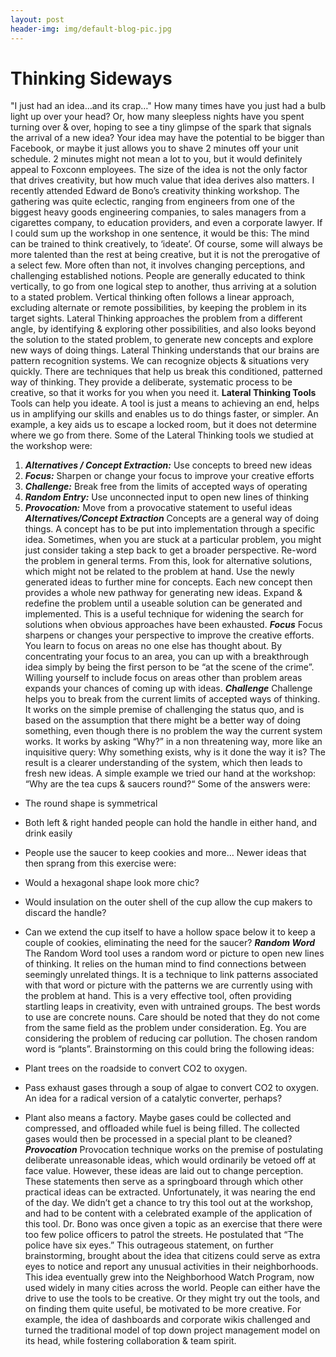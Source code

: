 ```yaml
---
layout: post
header-img: img/default-blog-pic.jpg
---
```


# Thinking Sideways

"I just had an idea…and its crap…" How many times have you just had a bulb light up over your head? Or, how many sleepless nights have you spent turning over & over, hoping to see a tiny glimpse of the spark that signals the arrival of a new idea? Your idea may have the potential to be bigger than Facebook, or maybe it just allows you to shave 2 minutes off your unit schedule. 2 minutes might not mean a lot to you, but it would definitely appeal to Foxconn employees. The size of the idea is not the only factor that drives creativity, but how much value that idea derives also matters. I recently attended Edward de Bono’s creativity thinking workshop. The gathering was quite eclectic, ranging from engineers from one of the biggest heavy goods engineering companies, to sales managers from a cigarettes company, to education providers, and even a corporate lawyer. If I could sum up the workshop in one sentence, it would be this: The mind can be trained to think creatively, to ‘ideate’. Of course, some will always be more talented than the rest at being creative, but it is not the prerogative of a select few. More often than not, it involves changing perceptions, and challenging established notions.  People are generally educated to think vertically, to go from one logical step to another, thus arriving at a solution to a stated problem. Vertical thinking often follows a linear approach, excluding alternate or remote possibilities, by keeping the problem in its target sights. Lateral Thinking approaches the problem from a different angle, by identifying & exploring other possibilities, and also looks beyond the solution to the stated problem, to generate new concepts and explore new ways of doing things. Lateral Thinking understands that our brains are pattern recognition systems. We can recognize objects & situations very quickly. There are techniques that help us break this conditioned, patterned way of thinking. They provide a deliberate, systematic process to be creative, so that it works for you when you need it. **Lateral Thinking Tools** Tools can help you ideate. A tool is just a means to achieving an end, helps us in amplifying our skills and enables us to do things faster, or simpler. An example, a key aids us to escape a locked room, but it does not determine where we go from there. Some of the Lateral Thinking tools we studied at the workshop were: 

  1. **_Alternatives / Concept Extraction:_** Use concepts to breed new ideas
  2. **_Focus:_** Sharpen or change your focus to improve your creative efforts
  3. **_Challenge:_** Break free from the limits of accepted ways of operating
  4. **_Random Entry:_** Use unconnected input to open new lines of thinking
  5. **_Provocation:_** Move from a provocative statement to useful ideas
**_Alternatives/Concept Extraction_** Concepts are a general way of doing things. A concept has to be put into implementation through a specific idea. Sometimes, when you are stuck at a particular problem, you might just consider taking a step back to get a broader perspective. Re-word the problem in general terms. From this, look for alternative solutions, which might not be related to the problem at hand. Use the newly generated ideas to further mine for concepts. Each new concept then provides a whole new pathway for generating new ideas. Expand & redefine the problem until a useable solution can be generated and implemented. This is a useful technique for widening the search for solutions when obvious approaches have been exhausted. **_Focus_** Focus sharpens or changes your perspective to improve the creative efforts. You learn to focus on areas no one else has thought about. By concentrating your focus to an area, you can up with a breakthrough idea simply by being the first person to be “at the scene of the crime”. Willing yourself to include focus on areas other than problem areas expands your chances of coming up with ideas. **_Challenge_** Challenge helps you to break from the current limits of accepted ways of thinking. It works on the simple premise of challenging the status quo, and is based on the assumption that there might be a better way of doing something, even though there is no problem the way the current system works. It works by asking “Why?” in a non threatening way, more like an inquisitive query: Why something exists, why is it done the way it is? The result is a clearer understanding of the system, which then leads to fresh new ideas. A simple example we tried our hand at the workshop: “Why are the tea cups & saucers round?“ Some of the answers were: 

  * The round shape is symmetrical
  * Both left & right handed people can hold the handle in either hand, and drink easily
  * People use the saucer to keep cookies and more…
Newer ideas that then sprang from this exercise were: 
  * Would a hexagonal shape look more chic?
  * Would insulation on the outer shell of the cup allow the cup makers to discard the handle?
  * Can we extend the cup itself to have a hollow space below it to keep a couple of cookies, eliminating the need for the saucer?
**_Random Word_** The Random Word tool uses a random word or picture to open new lines of thinking. It relies on the human mind to find connections between seemingly unrelated things. It is a technique to link patterns associated with that word or picture with the patterns we are currently using with the problem at hand. This is a very effective tool, often providing startling leaps in creativity, even with untrained groups. The best words to use are concrete nouns. Care should be noted that they do not come from the same field as the problem under consideration. Eg. You are considering the problem of reducing car pollution. The chosen random word is “plants”. Brainstorming on this could bring the following ideas: 

  * Plant trees on the roadside to convert CO2 to oxygen.
  * Pass exhaust gases through a soup of algae to convert CO2 to oxygen. An idea for a radical version of a catalytic converter, perhaps?
  * Plant also means a factory. Maybe gases could be collected and compressed, and offloaded while fuel is being filled. The collected gases would then be processed in a special plant to be cleaned?
**_Provocation_** Provocation technique works on the premise of postulating deliberate unreasonable ideas, which would ordinarily be vetoed off at face value. However, these ideas are laid out to change perception. These statements then serve as a springboard through which other practical ideas can be extracted. Unfortunately, it was nearing the end of the day. We didn’t get a chance to try this tool out at the workshop, and had to be content with a celebrated example of the application of this tool. Dr. Bono was once given a topic as an exercise that there were too few police officers to patrol the streets. He postulated that “The police have six eyes.” This outrageous statement, on further brainstorming, brought about the idea that citizens could serve as extra eyes to notice and report any unusual activities in their neighborhoods. This idea eventually grew into the Neighborhood Watch Program, now used widely in many cities across the world. People can either have the drive to use the tools to be creative. Or they might try out the tools, and on finding them quite useful, be motivated to be more creative. For example, the idea of dashboards and corporate wikis challenged and turned the traditional model of top down project management model on its head, while fostering collaboration & team spirit.